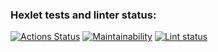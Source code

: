 ### Hexlet tests and linter status:
[![Actions Status](https://github.com/batareechka/frontend-project-lvl1/workflows/hexlet-check/badge.svg)](https://github.com/batareechka/frontend-project-lvl1/actions)
[![Maintainability](https://api.codeclimate.com/v1/badges/53d3d0cb7ef8a8934fa2/maintainability)](https://codeclimate.com/github/batareechka/frontend-project-lvl1/maintainability)
[![Lint status](https://github.com/batareechka/frontend-project-lvl1/actions/workflows/lint-check.yml/badge.svg)](https://github.com/batareechka/frontend-project-lvl1/actions/)
